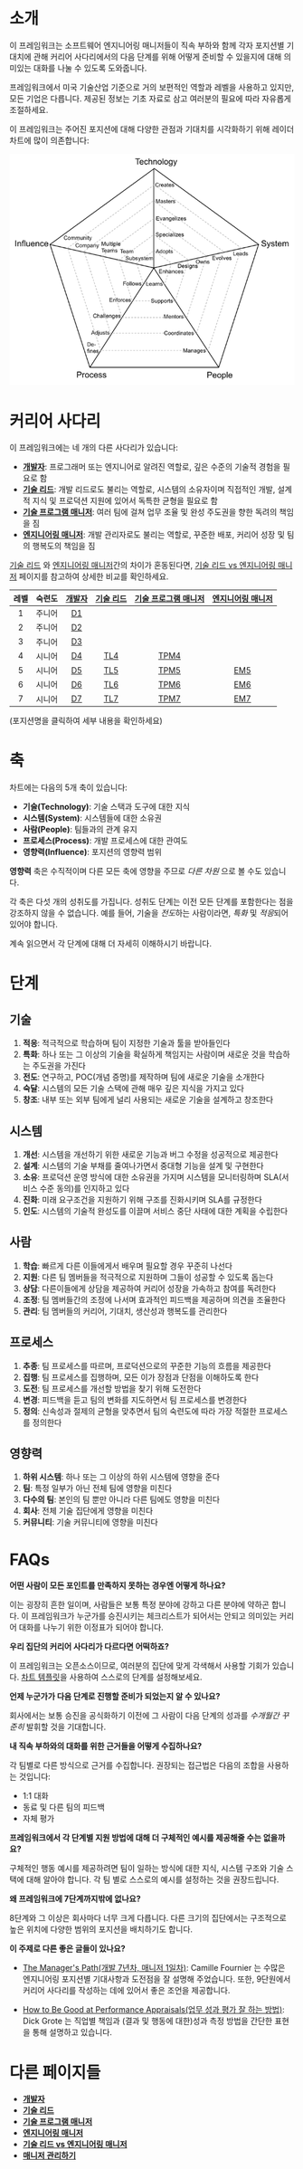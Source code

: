 # 소개

이 프레임워크는 소프트웨어 엔지니어링 매니저들이 직속 부하와 함께 각자 포지션별 기대치에 관해 커리어 사다리에서의 다음 단계를 위해 어떻게 준비할 수 있을지에 대해 의미있는 대화를 나눌 수 있도록 도와줍니다.

프레임워크에서 미국 기술산업 기준으로 거의 보편적인 역할과 레벨을 사용하고 있지만, 모든 기업은 다릅니다. 제공된 정보는 기초 자료로 삼고 여러분의 필요에 따라 자유롭게 조절하세요.

이 프레임워크는 주어진 포지션에 대해 다양한 관점과 기대치를 시각화하기 위해 레이더 차트에 많이 의존합니다:

![차트 템플릿](../charts/template.png)

# 커리어 사다리

이 프레임워크에는 네 개의 다른 사다리가 있습니다:

* [**개발자**](Developer.md): 프로그래머 또는 엔지니어로 알려진 역할로, 깊은 수준의 기술적 경험을 필요로 함
* [**기술 리드**](TechLead.md): 개발 리드로도 불리는 역할로, 시스템의 소유자이며 직접적인 개발, 설계적 지식 및 프로덕션 지원에 있어서 독특한 균형을 필요로 함
* [**기술 프로그램 매니저**](TechnicalProgramManager.md): 여러 팀에 걸쳐 업무 조율 및 완성 주도권을 향한 독려의 책임을 짐
* [**엔지니어링 매니저**](EngineeringManager.md): 개발 관리자로도 불리는 역할로, 꾸준한 배포, 커리어 성장 및 팀의 행복도의 책임을 짐


[기술 리드](TechLead.md) 와 [엔지니어링 매니저](EngineeringManager.md)간의 차이가 혼동된다면, [기술 리드 vs 엔지니어링 매니저](TechLead-EngineeringManager.md) 페이지를 참고하여 상세한 비교를 확인하세요.

| 레벨 | 숙련도 | [개발자](Developer.md) | [기술 리드](TechLead.md) | [기술 프로그램 매니저](TechnicalProgramManager.md) | [엔지니어링 매니저](EngineeringManager.md) |
| :---: | :---: | :---: | :---: | :---: |  :---: |
| 1 | 주니어 | [D1](Developer.md#d1---developer-1) | | | |
| 2 | 주니어 | [D2](Developer.md#d2---developer-2) | | | |
| 3 | 주니어 | [D3](Developer.md#d3---developer-3) | | | |
| 4 | 시니어 | [D4](Developer.md#d4---developer-4) | [TL4](TechLead.md#tl4---tech-lead-4) | [TPM4](TechnicalProgramManager.md#tpm4---technical-program-manager-4) | |
| 5 | 시니어 | [D5](Developer.md#d5---developer-5) | [TL5](TechLead.md#tl5---tech-lead-5) | [TPM5](TechnicalProgramManager.md#tpm5---technical-program-manager-5) | [EM5](EngineeringManager.md#em5---engineering-manager-5) |
| 6 | 시니어 | [D6](Developer.md#d6---developer-6) | [TL6](TechLead.md#tl6---tech-lead-6) | [TPM6](TechnicalProgramManager.md#tpm6---technical-program-manager-6) | [EM6](EngineeringManager.md#em6---engineering-manager-6) |
| 7 | 시니어 | [D7](Developer.md#d7---developer-7) | [TL7](TechLead.md#tl7---tech-lead-7) | [TPM7](TechnicalProgramManager.md#tpm7---technical-program-manager-7) | [EM7](EngineeringManager.md#em7---engineering-manager-7) |

(포지션명을 클릭하여 세부 내용을 확인하세요)

# 축

차트에는 다음의 5개 축이 있습니다:
* **기술(Technology)**: 기술 스택과 도구에 대한 지식
* **시스템(System)**: 시스템들에 대한 소유권
* **사람(People)**: 팀들과의 관계 유지
* **프로세스(Process)**: 개발 프로세스에 대한 관여도
* **영향력(Influence)**: 포지션의 영향력 범위

**영향력** 축은 수직적이며 다른 모든 축에 영향을 주므로 *다른 차원* 으로 볼 수도 있습니다.

각 축은 다섯 개의 성취도를 가집니다. 성취도 단계는 이전 모든 단계를 포함한다는 점을 강조하지 않을 수 없습니다. 예를 들어, 기술을 *전도*하는 사람이라면, *특화* 및 *적응*되어 있어야 합니다.

계속 읽으면서 각 단계에 대해 더 자세히 이해하시기 바랍니다.

# 단계

## 기술

1. **적응**: 적극적으로 학습하며 팀이 지정한 기술과 툴을 받아들인다
2. **특화**: 하나 또는 그 이상의 기술을 확실하게 책임지는 사람이며 새로운 것을 학습하는 주도권을 가진다
3. **전도**: 연구하고, POC(개념 증명)를 제작하며 팀에 새로운 기술을 소개한다
4. **숙달**: 시스템의 모든 기술 스택에 관해 매우 깊은 지식을 가지고 있다
5. **창조**: 내부 또는 외부 팀에게 널리 사용되는 새로운 기술을 설계하고 창조한다

## 시스템

1. **개선**: 시스템을 개선하기 위한 새로운 기능과 버그 수정을 성공적으로 제공한다
2. **설계**: 시스템의 기술 부채를 줄여나가면서 중대형 기능을 설계 및 구현한다
3. **소유**: 프로덕션 운영 방식에 대한 소유권을 가지며 시스템을 모니터링하며 SLA(서비스 수준 동의)를 인지하고 있다
4. **진화**: 미래 요구조건을 지원하기 위해 구조를 진화시키며 SLA를 규정한다
5. **인도**: 시스템의 기술적 완성도를 이끌며 서비스 중단 사태에 대한 계획을 수립한다

## 사람

1. **학습**: 빠르게 다른 이들에게서 배우며 필요할 경우 꾸준히 나선다
2. **지원**: 다른 팀 멤버들을 적극적으로 지원하며 그들이 성공할 수 있도록 돕는다
3. **상담**: 다른이들에게 상담을 제공하여 커리어 성장을 가속하고 참여를 독려한다
4. **조정**: 팀 멤버들간의 조정에 나서며 효과적인 피드백을 제공하며 의견을 조율한다
5. **관리**: 팀 멤버들의 커리어, 기대치, 생산성과 행복도를 관리한다

## 프로세스

1. **추종**: 팀 프로세스를 따르며, 프로덕션으로의 꾸준한 기능의 흐름을 제공한다
2. **집행**: 팀 프로세스를 집행하며, 모든 이가 장점과 단점을 이해하도록 한다
3. **도전**: 팀 프로세스를 개선할 방법을 찾기 위해 도전한다
4. **변경**: 피드백을 듣고 팀의 변화를 지도하면서 팀 프로세스를 변경한다
5. **정의**: 신속성과 절제의 균형을 맞추면서 팀의 숙련도에 따라 가장 적절한 프로세스를 정의한다

## 영향력

1. **하위 시스템**: 하나 또는 그 이상의 하위 시스템에 영향을 준다
2. **팀**: 특정 일부가 아닌 전체 팀에 영향을 미친다
3. **다수의 팀**: 본인의 팀 뿐만 아니라 다른 팀에도 영향을 미친다
4. **회사**: 전체 기술 집단에게 영향을 미친다
5. **커뮤니티**: 기술 커뮤니티에 영향을 미친다

# FAQs

**어떤 사람이 모든 포인트를 만족하지 못하는 경우엔 어떻게 하나요?**

이는 굉장히 흔한 일이며, 사람들은 보통 특정 분야에 강하고 다른 분야에 약하곤 합니다. 이 프레임워크가 누군가를 승진시키는 체크리스트가 되어서는 안되고 의미있는 커리어 대화를 나누기 위한 이정표가 되어야 합니다.

**우리 집단의 커리어 사다리가 다르다면 어떡하죠?**

이 프레임워크는 오픈소스이므로, 여러분의 집단에 맞게 각색해서 사용할 기회가 있습니다. [차트 템플릿](../charts/template.png)을 사용하여 스스로의 단계를 설정해보세요.

**언제 누군가가 다음 단계로 진행할 준비가 되었는지 알 수 있나요?**

회사에서는 보통 승진을 공식화하기 이전에 그 사람이 다음 단계의 성과를 *수개월간 꾸준히* 발휘할 것을 기대합니다.

**내 직속 부하와의 대화를 위한 근거들을 어떻게 수집하나요?**

각 팀별로 다른 방식으로 근거를 수집합니다. 권장되는 접근법은 다음의 조합을 사용하는 것입니다:
* 1:1 대화
* 동료 및 다른 팀의 피드백
* 자체 평가

**프레임워크에서 각 단계별 지원 방법에 대해 더 구체적인 예시를 제공해줄 수는 없을까요?**

구체적인 행동 예시를 제공하려면 팀이 일하는 방식에 대한 지식, 시스템 구조와 기술 스택에 대해 알아야 합니다. 각 팀 별로 스스로의 예시를 설정하는 것을 권장드립니다.

**왜 프레임워크에 7단계까지밖에 없나요?**

8단계와 그 이상은 회사마다 너무 크게 다릅니다. 다른 크기의 집단에서는 구조적으로 높은 위치에 다양한 범위의 포지션을 배치하기도 합니다.

**이 주제로 다른 좋은 글들이 있나요?**

* [The Manager's Path(개발 7년차, 매니저 1일차)](http://shop.oreilly.com/product/0636920056843.do): Camille Fournier 는 수많은 엔지니어링 포지션별 기대사항과 도전점을 잘 설명해 주었습니다. 또한, 9단원에서 커리어 사다리를 작성하는 데에 있어서 좋은 조언을 제공합니다.

* [How to Be Good at Performance Appraisals(업무 성과 평가 잘 하는 방법)](https://store.hbr.org/product/how-to-be-good-at-performance-appraisals-simple-effective-done-right/10295): Dick Grote 는 직업별 책임과 (결과 및 행동에 대한)성과 측정 방법을 간단한 표현을 통해 설명하고 있습니다.

# 다른 페이지들

* [**개발자**](Developer.md)
* [**기술 리드**](TechLead.md)
* [**기술 프로그램 매니저**](TechnicalProgramManager.md)
* [**엔지니어링 매니저**](EngineeringManager.md)
* [**기술 리드 vs 엔지니어링 매니저**](TechLead-EngineeringManager.md)
* [**매니저 관리하기**](Managing-Managers.md)
